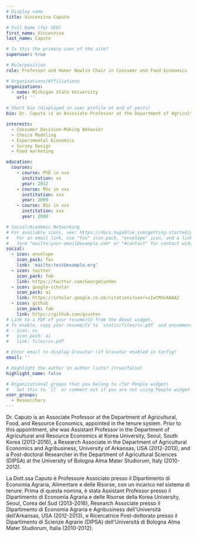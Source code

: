 ```yaml
---
# Display name
title: Vincenzina Caputo

# Full Name (for SEO)
first_name: Vincenzina
last_name: Caputo

# Is this the primary user of the site?
superuser: true

# Role/position
role: Professor and Homer Nowlin Chair in Consumer and Food Economics

# Organizations/Affiliations
organizations:
  - name: Michigan State University
    url: ''

# Short bio (displayed in user profile at end of posts)
bio: Dr. Caputo is an Associate Professor at the Department of Agricultural, Food, and Resource Economics, appointed in the tenure system. Prior to this appointment, she was Assistant Professor in the Department of Agricultural and Resource Economics at Korea University, Seoul, South Korea (2013-2016), a Research Associate in the Department of Agricultural Economics and Agribusiness, University of Arkansas, USA (2012-2013), and a Post-doctoral Researcher in the Department of Agricultural Sciences (DIPSA) at the University of Bologna Alma Mater Studiorum, Italy (2010-2012).Dr. Caputo’s research focuses on modeling consumer food choice behavior and demand for novel food products and new food technologies integrating various disciplines such as economics, marketing, neuroeconomics, behavioral economics, and sensory science. Her work is comprised of two major components: (1) empirical analysis of consumer decision-making behavior; (2) methodological innovations to improve the validity and reliability of experimental methods in general and discrete choice experiments in particular. The audiences of Dr. Caputo empirical work are policy-makers, producers, and food companies, while her methodological research informs fellow academics on how to best design economic experiments and model food choice behavior.'She has presented her research works in more than 50 international conferences and published peer reviewed articles in numerous in professional journals including American Journal of Agricultural Economics, Journal of Economic Behavior & Organization, European Review of Agricultural Economics, Economic Inquiry, Journal of Choice Modeling, Journal of Agricultural Economics, Agricultural Economics, Food Policy, among others. She is currently working on an USDA-NIFA -AFRI (market and economy) grant researching consumer choice behavior and demand for alternative genetically engineered foods (gene-edited, transgenic GMO, and cisgenic GMO) using a neuro-economics approach; as well as on a Food Marketing Institute (FMI) Foundation grant investigating consumers purchase behavior toward plant-based and animal-based gene-edited foods.

interests:
  - Consumer Decision-Making Behavior
  - Choice Modeling
  - Experimental Economics
  - Survey Design
  - Food marketing

education:
  courses:
    - course: PhD in xxx
      institution: xx
      year: 2012
    - course: MSc in xxx
      institution: xxx
      year: 2009
    - course: BSc in xxx
      institution: xxx
      year: 2008

# Social/Academic Networking
# For available icons, see: https://docs.hugoblox.com/getting-started/page-builder/#icons
#   For an email link, use "fas" icon pack, "envelope" icon, and a link in the
#   form "mailto:your-email@example.com" or "#contact" for contact widget.
social:
  - icon: envelope
    icon_pack: fas
    link: 'mailto:test@example.org'
  - icon: twitter
    icon_pack: fab
    link: https://twitter.com/GeorgeCushen
  - icon: google-scholar
    icon_pack: ai
    link: https://scholar.google.co.uk/citations?user=sIwtMXoAAAAJ
  - icon: github
    icon_pack: fab
    link: https://github.com/gcushen
# Link to a PDF of your resume/CV from the About widget.
# To enable, copy your resume/CV to `static/files/cv.pdf` and uncomment the lines below.
# - icon: cv
#   icon_pack: ai
#   link: files/cv.pdf

# Enter email to display Gravatar (if Gravatar enabled in Config)
email: ''

# Highlight the author in author lists? (true/false)
highlight_name: false

# Organizational groups that you belong to (for People widget)
#   Set this to `[]` or comment out if you are not using People widget.
user_groups:
  - Researchers
---
```


Dr. Caputo is an Associate Professor at the Department of Agricultural, Food, and Resource Economics, appointed in the tenure system. Prior to this appointment, she was Assistant Professor in the Department of Agricultural and Resource Economics at Korea University, Seoul, South Korea (2013-2016), a Research Associate in the Department of Agricultural Economics and Agribusiness, University of Arkansas, USA (2012-2013), and a Post-doctoral Researcher in the Department of Agricultural Sciences (DIPSA) at the University of Bologna Alma Mater Studiorum, Italy (2010-2012).

La Dott.ssa Caputo è Professore Associato presso il Dipartimento di Economia Agraria, Alimentare e delle Risorse, con un incarico nel sistema di tenure. Prima di questa nomina, è stata Assistant Professor presso il Dipartimento di Economia Agraria e delle Risorse della Korea University, Seoul, Corea del Sud (2013-2016), Research Associate presso il Dipartimento di Economia Agraria e Agribusiness dell'Università dell'Arkansas, USA (2012-2013), e Ricercatrice Post-dottorato presso il Dipartimento di Scienze Agrarie (DIPSA) dell'Università di Bologna Alma Mater Studiorum, Italia (2010-2012).
